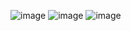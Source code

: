 ![image](https://github.com/user-attachments/assets/dc1241de-ab3f-455b-9394-b4906645c9ff)
![image](https://github.com/user-attachments/assets/98c4656e-51b4-40ab-a8e3-23709bf3f7d1) ![image](https://github.com/user-attachments/assets/a6d3f4b7-b055-4c30-bfba-ad9da929c7fa)



